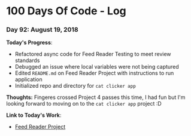 # 100 Days Of Code - Log

### Day 92: August 19, 2018

**Today's Progress**: 
* Refactored async code for Feed Reader Testing to meet review standards
* Debugged an issue where local variables were not being captured
* Edited `README.md` on Feed Reader Project with instructions to run application
* Initialized repo and directory for `cat clicker app`

**Thoughts:** 
Fingeres crossed Project 4 passes this time, I had fun but I'm looking forward to moving on to the `cat clicker app` project :D

**Link  to Today's Work**:
* [Feed Reader Project](https://github.com/JS-goose/frontend-nanodegree-feedreader)